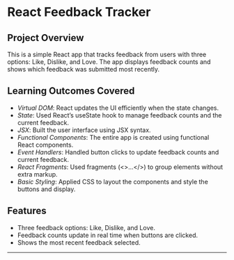 # React Feedback Tracker

## Project Overview
This is a simple React app that tracks feedback from users with three options: Like, Dislike, and Love. The app displays feedback counts and shows which feedback was submitted most recently.

## Learning Outcomes Covered

- *Virtual DOM*: React updates the UI efficiently when the state changes.
- *State*: Used React’s useState hook to manage feedback counts and the current feedback.
- *JSX*: Built the user interface using JSX syntax.
- *Functional Components*: The entire app is created using functional React components.
- *Event Handlers*: Handled button clicks to update feedback counts and current feedback.
- *React Fragments*: Used fragments (<>...</>) to group elements without extra markup.
- *Basic Styling*: Applied CSS to layout the components and style the buttons and display.

## Features
- Three feedback options: Like, Dislike, and Love.
- Feedback counts update in real time when buttons are clicked.
- Shows the most recent feedback selected.

---